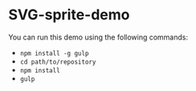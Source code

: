 # SVG-sprite-demo

You can run this demo using the following commands:
* `npm install -g gulp`
* `cd path/to/repository`
* `npm install`
* `gulp`

